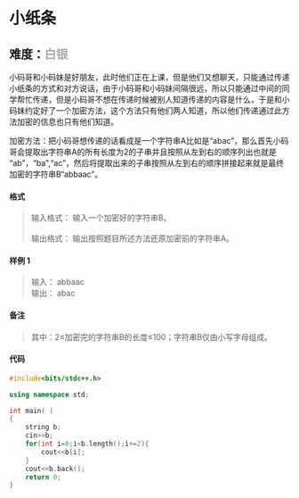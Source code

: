 # <font face ="黑体">小纸条</font>
## 难度：<font face ="黑体" font color="#A9A9A9">白银</font>

小码哥和小码妹是好朋友，此时他们正在上课，但是他们又想聊天，只能通过传递小纸条的方式和对方说话，由于小码哥和小码妹间隔很远，所以只能通过中间的同学帮忙传递，但是小码哥不想在传递时候被别人知道传递的内容是什么，于是和小码妹约定好了一个加密方法，这个方法只有他们两人知道，所以他们传递通过此方法加密的信息也只有他们知道。

加密方法：把小码哥想传递的话看成是一个字符串A比如是“abac”，那么首先小码哥会提取出字符串A的所有长度为2的子串并且按照从左到右的顺序列出也就是 “ab”，“ba”,“ac”，然后将提取出来的子串按照从左到右的顺序拼接起来就是最终加密的字符串B“abbaac”。

#### 格式
>输入格式：
输入一个加密好的字符串B。<br>
<br>输出格式：
输出按照题目所述方法还原加密前的字符串A。

#### 样例 1
>输入：
abbaac<br>
输出：
abac

#### 备注
>其中：2≤加密完的字符串B的长度≤100；字符串B仅由小写字母组成。

#### 代码
```C++
#include<bits/stdc++.h> 

using namespace std;

int main( )
{
    string b;
    cin>>b;
    for(int i=0;i<b.length();i+=2){
        cout<<b[i];
    }
    cout<<b.back();
    return 0;
}
```